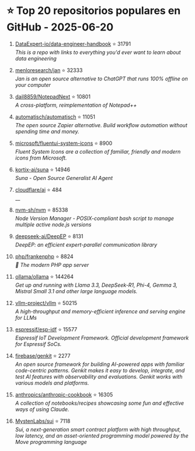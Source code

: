 # ⭐ Top 20 repositorios populares en GitHub - 2025-06-20

1. [DataExpert-io/data-engineer-handbook](https://github.com/DataExpert-io/data-engineer-handbook) ⭐ 31791  
   _This is a repo with links to everything you'd ever want to learn about data engineering_

2. [menloresearch/jan](https://github.com/menloresearch/jan) ⭐ 32333  
   _Jan is an open source alternative to ChatGPT that runs 100% offline on your computer_

3. [dail8859/NotepadNext](https://github.com/dail8859/NotepadNext) ⭐ 10801  
   _A cross-platform, reimplementation of Notepad++_

4. [automatisch/automatisch](https://github.com/automatisch/automatisch) ⭐ 11051  
   _The open source Zapier alternative. Build workflow automation without spending time and money._

5. [microsoft/fluentui-system-icons](https://github.com/microsoft/fluentui-system-icons) ⭐ 8900  
   _Fluent System Icons are a collection of familiar, friendly and modern icons from Microsoft._

6. [kortix-ai/suna](https://github.com/kortix-ai/suna) ⭐ 14946  
   _Suna - Open Source Generalist AI Agent_

7. [cloudflare/ai](https://github.com/cloudflare/ai) ⭐ 484  
   __

8. [nvm-sh/nvm](https://github.com/nvm-sh/nvm) ⭐ 85338  
   _Node Version Manager - POSIX-compliant bash script to manage multiple active node.js versions_

9. [deepseek-ai/DeepEP](https://github.com/deepseek-ai/DeepEP) ⭐ 8131  
   _DeepEP: an efficient expert-parallel communication library_

10. [php/frankenphp](https://github.com/php/frankenphp) ⭐ 8824  
   _🧟 The modern PHP app server_

11. [ollama/ollama](https://github.com/ollama/ollama) ⭐ 144264  
   _Get up and running with Llama 3.3, DeepSeek-R1, Phi-4, Gemma 3, Mistral Small 3.1 and other large language models._

12. [vllm-project/vllm](https://github.com/vllm-project/vllm) ⭐ 50215  
   _A high-throughput and memory-efficient inference and serving engine for LLMs_

13. [espressif/esp-idf](https://github.com/espressif/esp-idf) ⭐ 15577  
   _Espressif IoT Development Framework. Official development framework for Espressif SoCs._

14. [firebase/genkit](https://github.com/firebase/genkit) ⭐ 2277  
   _An open source framework for building AI-powered apps with familiar code-centric patterns. Genkit makes it easy to develop, integrate, and test AI features with observability and evaluations. Genkit works with various models and platforms._

15. [anthropics/anthropic-cookbook](https://github.com/anthropics/anthropic-cookbook) ⭐ 16305  
   _A collection of notebooks/recipes showcasing some fun and effective ways of using Claude._

16. [MystenLabs/sui](https://github.com/MystenLabs/sui) ⭐ 7118  
   _Sui, a next-generation smart contract platform with high throughput, low latency, and an asset-oriented programming model powered by the Move programming language_


<!-- Última actualización: 2025-06-20T08:05:50.481026 UTC -->